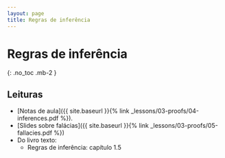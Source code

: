 ```yaml
---
layout: page
title: Regras de inferência
---
```


# Regras de inferência
{: .no_toc .mb-2 }

## Leituras

- [Notas de aula]({{ site.baseurl }}{% link _lessons/03-proofs/04-inferences.pdf %}).
- [Slides sobre falácias]({{ site.baseurl }}{% link _lessons/03-proofs/05-fallacies.pdf %})
- Do livro texto:
  - Regras de inferência: capítulo 1.5
